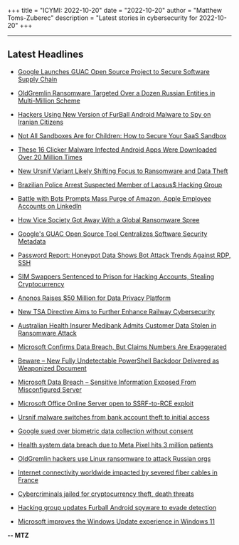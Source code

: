 +++
title = "ICYMI: 2022-10-20"
date = "2022-10-20"
author = "Matthew Toms-Zuberec"
description = "Latest stories in cybersecurity for 2022-10-20"
+++

---------------------------------------------------------------------------
## Latest Headlines
- [Google Launches GUAC Open Source Project to Secure Software Supply Chain](https://thehackernews.com/2022/10/google-launches-guac-open-source.html)

- [OldGremlin Ransomware Targeted Over a Dozen Russian Entities in Multi-Million Scheme](https://thehackernews.com/2022/10/oldgremlin-ransomware-targeted-over.html)

- [Hackers Using New Version of FurBall Android Malware to Spy on Iranian Citizens](https://thehackernews.com/2022/10/hackers-using-new-version-of-furball.html)

- [Not All Sandboxes Are for Children: How to Secure Your SaaS Sandbox](https://thehackernews.com/2022/10/not-all-sandboxes-are-for-children-how.html)

- [These 16 Clicker Malware Infected Android Apps Were Downloaded Over 20 Million Times](https://thehackernews.com/2022/10/these-16-clicker-malware-infected.html)

- [New Ursnif Variant Likely Shifting Focus to Ransomware and Data Theft](https://thehackernews.com/2022/10/latest-ursnif-variant-shifts-focus-from.html)

- [Brazilian Police Arrest Suspected Member of Lapsus$ Hacking Group](https://thehackernews.com/2022/10/brazilian-police-arrest-suspected.html)

- [Battle with Bots Prompts Mass Purge of Amazon, Apple Employee Accounts on LinkedIn](https://krebsonsecurity.com/2022/10/battle-with-bots-prompts-mass-purge-of-amazon-apple-employee-accounts-on-linkedin/)

- [How Vice Society Got Away With a Global Ransomware Spree](https://www.wired.com/story/vice-society-ransomware-gang/)

- [Google's GUAC Open Source Tool Centralizes Software Security Metadata](https://www.securityweek.com/googles-guac-open-source-tool-centralizes-software-security-metadata)

- [Password Report: Honeypot Data Shows Bot Attack Trends Against RDP, SSH](https://www.securityweek.com/password-report-honeypot-data-shows-bot-attack-trends-against-rdp-ssh)

- [SIM Swappers Sentenced to Prison for Hacking Accounts, Stealing Cryptocurrency](https://www.securityweek.com/two-sim-swappers-sentenced-prison-hacking-accounts-stealing-cryptocurrency)

- [Anonos Raises $50 Million for Data Privacy Platform](https://www.securityweek.com/anonos-raises-50-million-data-privacy-platform)

- [New TSA Directive Aims to Further Enhance Railway Cybersecurity](https://www.securityweek.com/new-tsa-directive-aims-further-enhance-railway-cybersecurity)

- [Australian Health Insurer Medibank Admits Customer Data Stolen in Ransomware Attack](https://www.securityweek.com/australian-health-insurer-medibank-admits-customer-data-stolen-ransomware-attack)

- [Microsoft Confirms Data Breach, But Claims Numbers Are Exaggerated](https://www.securityweek.com/microsoft-confirms-data-breach-claims-numbers-are-exaggerated)

- [Beware – New Fully Undetectable PowerShell Backdoor Delivered as Weaponized Document](https://cybersecuritynews.com/undetectable-powershell-backdoor/)

- [Microsoft Data Breach – Sensitive Information Exposed From Misconfigured Server](https://cybersecuritynews.com/microsoft-data-breach/)

- [Microsoft Office Online Server open to SSRF-to-RCE exploit](https://portswigger.net/daily-swig/microsoft-office-online-server-open-to-ssrf-to-rce-exploit)

- [Ursnif malware switches from bank account theft to initial access](https://www.bleepingcomputer.com/news/security/ursnif-malware-switches-from-bank-account-theft-to-initial-access/)

- [Google sued over biometric data collection without consent](https://www.bleepingcomputer.com/news/security/google-sued-over-biometric-data-collection-without-consent/)

- [Health system data breach due to Meta Pixel hits 3 million patients](https://www.bleepingcomputer.com/news/security/health-system-data-breach-due-to-meta-pixel-hits-3-million-patients/)

- [OldGremlin hackers use Linux ransomware to attack Russian orgs](https://www.bleepingcomputer.com/news/security/oldgremlin-hackers-use-linux-ransomware-to-attack-russian-orgs/)

- [Internet connectivity worldwide impacted by severed fiber cables in France](https://www.bleepingcomputer.com/news/technology/internet-connectivity-worldwide-impacted-by-severed-fiber-cables-in-france/)

- [Cybercriminals jailed for cryptocurrency theft, death threats](https://www.bleepingcomputer.com/news/security/cybercriminals-jailed-for-cryptocurrency-theft-death-threats/)

- [Hacking group updates Furball Android spyware to evade detection](https://www.bleepingcomputer.com/news/security/hacking-group-updates-furball-android-spyware-to-evade-detection/)

- [Microsoft improves the Windows Update experience in Windows 11](https://www.bleepingcomputer.com/news/microsoft/microsoft-improves-the-windows-update-experience-in-windows-11/)

**-- MTZ**